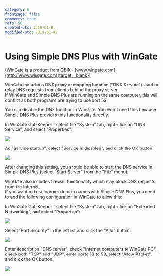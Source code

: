 ```yaml
---
category: 6
frontpage: false
comments: true
refs: 56
created-utc: 2019-01-01
modified-utc: 2019-01-01
---
```

# Using Simple DNS Plus with WinGate

(WinGate is a product from QBIK - [www.wingate.com](http://www.wingate.com){target=_blank})

WinGate includes a DNS proxy or mapping function ("DNS Service") used to relay DNS requests from clients behind the proxy server.  
If WinGate and Simple DNS Plus are running on the same computer, this will conflict as both programs are trying to use port 53.

You can disable the DNS function in WinGate. You won't need this because Simple DNS Plus provides this functionality directly.

In WinGate GateKeeper - select the "System" tab, right-click on "DNS Service", and select "Properties":

![](img/140/1.png)

As "Service startup", select "Service is disabled", and click the OK button:

![](img/140/2.png)

After changing this setting, you should be able to start the DNS service in Simple DNS Plus (select "Start Server" from the "File" menu).

WinGate also includes firewall functionality which may block DNS requests from the Internet.  
If you want to host Internet domain names with Simple DNS Plus, you need to add the following configuration in WinGate to allow this:

In WinGate GateKeeper - select the "System" tab, right-click on "Extended Networking", and select "Properties":

![](img/140/3.png)

Select "Port Security" in the left list and click the "Add" button:

![](img/140/4.png)

Enter description "DNS server", check "Internet computers to WinGate PC", check both "TCP" and "UDP", enter ports 53 to 53, select "Allow Packet", and click the OK button:

![](img/140/5.png)

